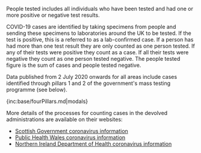 People tested includes all individuals who have been tested and had one or more positive or negative test results.

COVID-19 cases are identified by taking specimens from people and sending these specimens to laboratories around the UK to be tested. If the test is positive, this is a referred to as a lab-confirmed case.  If a person has had more than one test result they are only counted as one person tested.  If any of their tests were positive they count as a case.  If all their tests were negative they count as one person tested negative.  The people tested figure is the sum of cases and people tested negative.

Data published from 2 July 2020 onwards for all areas include cases identified through pillars 1 and 2 of the government's mass testing programme (see below).

{inc:base/fourPillars.md|modals}

More details of the processes for counting cases in the devolved administrations are available on their websites:

* [Scottish Government coronavirus information](https://www.gov.scot/coronavirus-covid-19/)
* [Public Health Wales coronavirus information](https://covid19-phwstatement.nhs.wales/)
* [Northern Ireland Department of Health coronavirus information](https://www.health-ni.gov.uk/news/)
